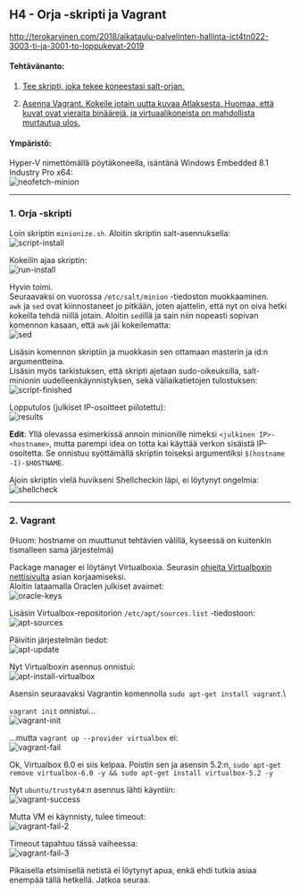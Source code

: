 ## H4 - Orja -skripti ja Vagrant

http://terokarvinen.com/2018/aikataulu-palvelinten-hallinta-ict4tn022-3003-ti-ja-3001-to-loppukevat-2019

#### Tehtävänanto:

1. [Tee skripti, joka tekee koneestasi salt-orjan.](#tehtava1)

2. [Asenna Vagrant. Kokeile jotain uutta kuvaa Atlaksesta. Huomaa, että kuvat ovat vieraita binäärejä, ja virtuaalikoneista on mahdollista murtautua ulos.](#tehtava2)

#### Ympäristö:

Hyper-V nimettömällä pöytäkoneella, isäntänä Windows Embedded 8.1 Industry Pro x64:\
![neofetch-minion](/assignments/h4-orja-vagrant/screenshots/neofetch-minion.png)

---

### <a id="tehtava1">1. Orja -skripti</a>

Loin skriptin `minionize.sh`. Aloitin skriptin salt-asennuksella:\
![script-install](/assignments/h4-orja-vagrant/screenshots/script-install.png)

Kokeilin ajaa skriptin:\
![run-install](/assignments/h4-orja-vagrant/screenshots/run-install.png)

Hyvin toimi.\
Seuraavaksi on vuorossa `/etc/salt/minion` -tiedoston muokkaaminen.\
`awk` ja `sed` ovat kiinnostaneet jo pitkään, joten ajattelin, että nyt on oiva hetki kokeilla tehdä niillä jotain. Aloitin `sed`illä ja sain niin nopeasti sopivan komennon kasaan, että `awk` jäi kokeilematta:\
![sed](/assignments/h4-orja-vagrant/screenshots/sed.png)

Lisäsin komennon skriptiin ja muokkasin sen ottamaan masterin ja id:n argumentteina.\
Lisäsin myös tarkistuksen, että skripti ajetaan sudo-oikeuksilla, salt-minionin uudelleenkäynnistyksen, sekä väliaikatietojen tulostuksen:\
![script-finished](/assignments/h4-orja-vagrant/screenshots/script-finished.png)

Lopputulos (julkiset IP-osoitteet piilotettu):\
![results](/assignments/h4-orja-vagrant/screenshots/results.png)

**Edit**: Yllä olevassa esimerkissä annoin minionille nimeksi `<julkinen IP>-<hostname>`, mutta parempi idea on totta kai käyttää verkon sisäistä IP-osoitetta. Se onnistuu syöttämällä skriptin toiseksi argumentiksi `$(hostname -I)-$HOSTNAME`.

Ajoin skriptin vielä huvikseni Shellcheckin läpi, ei löytynyt ongelmia:
![shellcheck](/assignments/h4-orja-vagrant/screenshots/shellcheck.png)

---

### <a id="tehtava2">2. Vagrant</a>

(Huom: hostname on muuttunut tehtävien välillä, kyseessä on kuitenkin tismalleen sama järjestelmä)

Package manager ei löytänyt Virtualboxia. Seurasin [ohjeita Virtualboxin nettisivulta](https://www.virtualbox.org/wiki/Linux_Downloads) asian korjaamiseksi.\
Aloitin lataamalla Oraclen julkiset avaimet:\
![oracle-keys](/assignments/h4-orja-vagrant/screenshots/oracle-keys.png)

Lisäsin Virtualbox-repositorion `/etc/apt/sources.list` -tiedostoon:\
![apt-sources](/assignments/h4-orja-vagrant/screenshots/apt-sources.png)

Päivitin järjestelmän tiedot:\
![apt-update](/assignments/h4-orja-vagrant/screenshots/apt-update.png)

Nyt Virtualboxin asennus onnistui:\
![apt-install-virtualbox](/assignments/h4-orja-vagrant/screenshots/apt-install-virtualbox.png)

Asensin seuraavaksi Vagrantin komennolla `sudo apt-get install vagrant`.\

`vagrant init` onnistui...\
![vagrant-init](/assignments/h4-orja-vagrant/screenshots/vagrant-init.png)

...mutta `vagrant up --provider virtualbox` ei:\
![vagrant-fail](/assignments/h4-orja-vagrant/screenshots/vagrant-fail.png)

Ok, Virtualbox 6.0 ei siis kelpaa. Poistin sen ja asensin 5.2:n, `sudo apt-get remove virtualbox-6.0 -y && sudo apt-get install virtualbox-5.2 -y`

Nyt `ubuntu/trusty64`:n asennus lähti käyntiin:\
![vagrant-success](/assignments/h4-orja-vagrant/screenshots/vagrant-success.png)

Mutta VM ei käynnisty, tulee timeout:\
![vagrant-fail-2](/assignments/h4-orja-vagrant/screenshots/vagrant-fail-2.png)

Timeout tapahtuu tässä vaiheessa:\
![vagrant-fail-3](/assignments/h4-orja-vagrant/screenshots/vagrant-fail-3.png)

Pikaisella etsimisellä netistä ei löytynyt apua, enkä ehdi tutkia asiaa enempää tällä hetkellä. Jatkoa seuraa.
